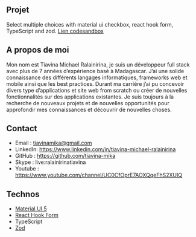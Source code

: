 ## Projet

Select multiple choices with material ui checkbox, react hook form, TypeScript and zod.
[Lien codesandbox](https://codesandbox.io/s/github/tiavina-mika/mui-checkbox-react-hook-form)

## A propos de moi

Mon nom est Tiavina Michael Ralainirina, je suis un développeur full stack avec plus de 7 années d’expérience basé à Madagascar. J’ai une solide connaissance des différents langages informatiques, frameworks web et mobile ainsi que les best practices. Durant ma carrière j’ai pu concevoir divers type d’applications et site web from scratch ou créer de nouvelles fonctionnalités sur des applications existantes. Je suis toujours à la recherche de nouveaux projets et de nouvelles opportunités pour approfondir mes connaissances et découvrir de nouvelles choses.

## Contact

- Email : tiavinamika@gmail.com
- LinkedIn: https://www.linkedin.com/in/tiavina-michael-ralainirina
- GitHub : https://github.com/tiavina-mika
- Skype : live:ralainirinatiavina
- Youtube : https://www.youtube.com/channel/UC0CfOprE7AOXQqeFhS2XUIQ

## Technos

- [Material UI 5](https://mui.com/)
- [React Hook Form](https://react-hook-form.com/get-started)
- TypeScript
- [Zod](https://github.com/colinhacks/zod)
